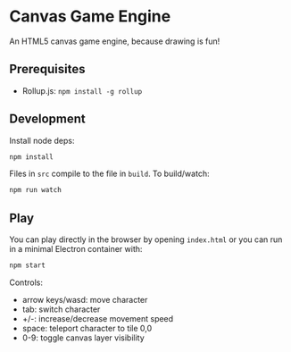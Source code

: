 # Canvas Game Engine

An HTML5 canvas game engine, because drawing is fun!

## Prerequisites
- Rollup.js: `npm install -g rollup`

## Development
Install node deps:

```bash
npm install
```

Files in `src` compile to the file in `build`. To build/watch:

```bash
npm run watch
```

## Play
You can play directly in the browser by opening `index.html` or you can run in a minimal Electron container with:

```bash
npm start
```

Controls:
- arrow keys/wasd: move character
- tab: switch character
- +/-: increase/decrease movement speed
- space: teleport character to tile 0,0
- 0-9: toggle canvas layer visibility
